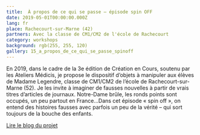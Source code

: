 ```yaml
---
title:  À propos de ce qui se passe — épisode spin OFF
date: 2019-05-01T00:00:00.000Z
lang: fr
place: Rachecourt-sur-Marne (42)
partners: Avec la classe de CM1/CM2 de l'école de Rachecourt
category: workshops
background: rgb(255, 255, 120) 
gallery: 15_a_propos_de_ce_qui_se_passe_spinoff
---
```

En 2019, dans le cadre de la 3e édition de Création en Cours, soutenu par les Ateliers Médicis, je propose le dispositif d’objets à manipuler aux élèves de Madame Legendre, classe de CM1/CM2 de l’école de Rachecourt-sur-Marne (52). Je les invite à imaginer de fausses nouvelles à partir de vrais titres d’articles de journaux. Notre-Dame brûle, les ronds points sont occupés, un peu partout en France…Dans cet épisode « spin off », on entend des histoires fausses avec parfois un peu de la vérité – qui sort toujours de la bouche des enfants.

[Lire le blog du projet](https://www.ateliersmedicis.fr/le-reseau/projet/propos-de-ce-qui-se-passe-se-passera-ou-pourrait-se-passer-9041)

